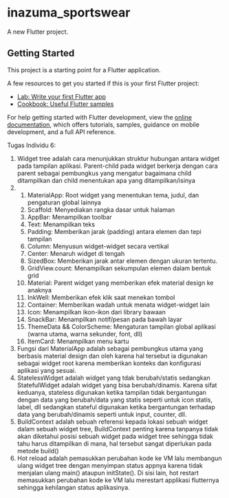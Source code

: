 # inazuma_sportswear

A new Flutter project.

## Getting Started

This project is a starting point for a Flutter application.

A few resources to get you started if this is your first Flutter project:

- [Lab: Write your first Flutter app](https://docs.flutter.dev/get-started/codelab)
- [Cookbook: Useful Flutter samples](https://docs.flutter.dev/cookbook)

For help getting started with Flutter development, view the
[online documentation](https://docs.flutter.dev/), which offers tutorials,
samples, guidance on mobile development, and a full API reference.

Tugas Individu 6:
1. Widget tree adalah cara menunjukkan struktur hubungan antara widget pada tampilan aplikasi. Parent-child pada widget berkerja dengan cara parent sebagai pembungkus yang mengatur bagaimana child ditampilkan dan child menentukan apa yang ditampilkan/isinya
2. 
   1) MaterialApp: Root widget yang menentukan tema, judul, dan pengaturan global lainnya
   2) Scaffold: Menyediakan rangka dasar untuk halaman
   3) AppBar: Menampilkan toolbar
   4) Text: Menampilkan teks
   5) Padding: Memberikan jarak (padding) antara elemen dan tepi tampilan
   6) Column: Menyusun widget-widget secara vertikal
   7) Center: Menaruh widget di tengah
   8) SizedBox: Memberikan jarak antar elemen dengan ukuran tertentu.
   9) GridView.count: Menampilkan sekumpulan elemen dalam bentuk grid
   10) Material: Parent widget yang memberikan efek material design ke anaknya
   11) InkWell: Memberikan efek klik saat menekan tombol
   12) Container: Memberikan wadah untuk menata widget-widget lain
   13) Icon: Menampilkan ikon-ikon dari library bawaan
   14) SnackBar: Menampilkan notif/pesan pada bawah layar
   15) ThemeData && ColorScheme: Mengaturan tampilan global aplikasi (warna utama, warna sekunder, font, dll)
   16) ItemCard: Menampilkan menu kartu
3. Fungsi dari MaterialApp adalah sebagai pembungkus utama yang berbasis material design dan oleh karena hal tersebut ia digunakan sebagai widget root karena memberikan konteks dan konfigurasi aplikasi yang sesuai.
4. StatelessWidget adalah widget yang tdak berubah/statis sedangkan StatefulWidget adalah widget yang bisa berubah/dinamis. Karena sifat keduanya, stateless digunakan ketika tampilan tidak bergantungan dengan data yang berubah/data yang statis seperti untuk icon statis, label, dll sedangkan stateful digunakan ketika bergantungan terhadap data yang berubah/dinamis seperti untuk input, counter, dll.
5. BuildContext adalah sebuah referensi kepada lokasi sebuah widget dalam sebuah widget tree, BuildContext penting karena tanpanya tidak akan diketahui posisi sebuah widget pada widget tree sehingga tidak tahu harus ditampilkan di mana, hal tersebut sangat diperlukan pada metode build()
6. Hot reload adalah pemasukkan perubahan kode ke VM lalu membangun ulang widget tree dengan menyimpan status appnya karena tidak menjalan ulang main() ataupun  initState(). Di sisi lain, hot restart memasukkan perubahan kode ke VM lalu merestart applikasi flutternya sehingga kehilangan status aplikasinya.